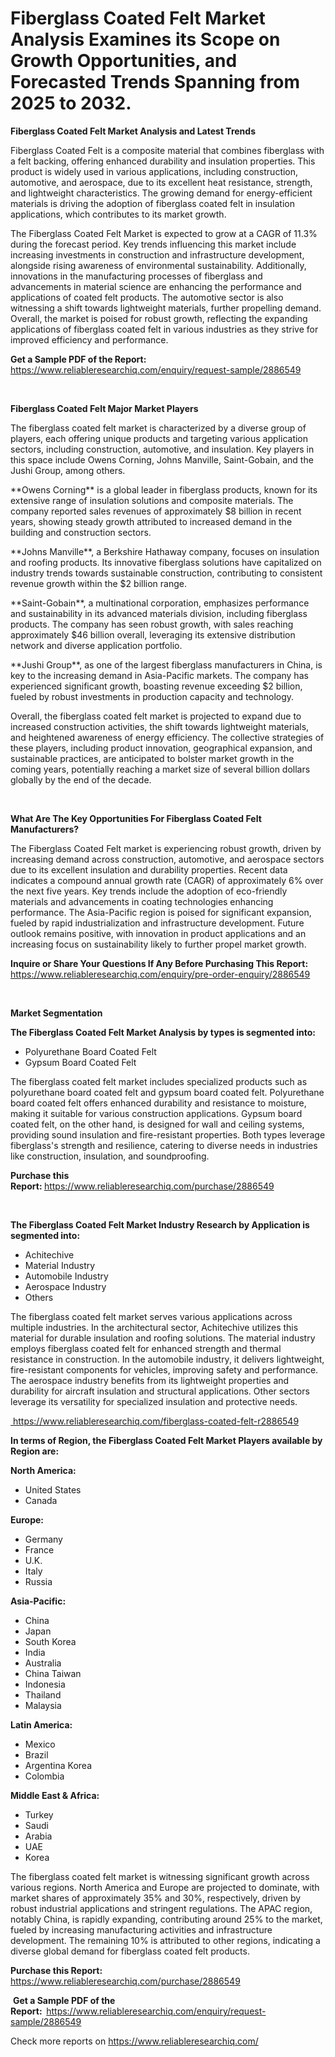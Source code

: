 <p><h1>Fiberglass Coated Felt Market Analysis Examines its Scope on Growth Opportunities, and Forecasted Trends Spanning from 2025 to 2032.</h1></p><p><strong>Fiberglass Coated Felt Market Analysis and Latest Trends</strong></p>
<p><p>Fiberglass Coated Felt is a composite material that combines fiberglass with a felt backing, offering enhanced durability and insulation properties. This product is widely used in various applications, including construction, automotive, and aerospace, due to its excellent heat resistance, strength, and lightweight characteristics. The growing demand for energy-efficient materials is driving the adoption of fiberglass coated felt in insulation applications, which contributes to its market growth.</p><p>The Fiberglass Coated Felt Market is expected to grow at a CAGR of 11.3% during the forecast period. Key trends influencing this market include increasing investments in construction and infrastructure development, alongside rising awareness of environmental sustainability. Additionally, innovations in the manufacturing processes of fiberglass and advancements in material science are enhancing the performance and applications of coated felt products. The automotive sector is also witnessing a shift towards lightweight materials, further propelling demand. Overall, the market is poised for robust growth, reflecting the expanding applications of fiberglass coated felt in various industries as they strive for improved efficiency and performance.</p></p>
<p><strong>Get a Sample PDF of the Report:&nbsp;</strong> <a href="https://www.reliableresearchiq.com/enquiry/request-sample/2886549?utm_campaign=3381&utm_medium=2&utm_source=Github&utm_content=ia&utm_term=13032025&utm_id=fiberglass-coated-felt">https://www.reliableresearchiq.com/enquiry/request-sample/2886549</a></p>
<p>&nbsp;</p>
<p><strong>Fiberglass Coated Felt Major Market Players</strong></p>
<p><p>The fiberglass coated felt market is characterized by a diverse group of players, each offering unique products and targeting various application sectors, including construction, automotive, and insulation. Key players in this space include Owens Corning, Johns Manville, Saint-Gobain, and the Jushi Group, among others.</p><p>**Owens Corning** is a global leader in fiberglass products, known for its extensive range of insulation solutions and composite materials. The company reported sales revenues of approximately $8 billion in recent years, showing steady growth attributed to increased demand in the building and construction sectors.</p><p>**Johns Manville**, a Berkshire Hathaway company, focuses on insulation and roofing products. Its innovative fiberglass solutions have capitalized on industry trends towards sustainable construction, contributing to consistent revenue growth within the $2 billion range. </p><p>**Saint-Gobain**, a multinational corporation, emphasizes performance and sustainability in its advanced materials division, including fiberglass products. The company has seen robust growth, with sales reaching approximately $46 billion overall, leveraging its extensive distribution network and diverse application portfolio.</p><p>**Jushi Group**, as one of the largest fiberglass manufacturers in China, is key to the increasing demand in Asia-Pacific markets. The company has experienced significant growth, boasting revenue exceeding $2 billion, fueled by robust investments in production capacity and technology.</p><p>Overall, the fiberglass coated felt market is projected to expand due to increased construction activities, the shift towards lightweight materials, and heightened awareness of energy efficiency. The collective strategies of these players, including product innovation, geographical expansion, and sustainable practices, are anticipated to bolster market growth in the coming years, potentially reaching a market size of several billion dollars globally by the end of the decade.</p></p>
<p>&nbsp;</p>
<p><strong>What Are The Key Opportunities For Fiberglass Coated Felt Manufacturers?</strong></p>
<p><p>The Fiberglass Coated Felt market is experiencing robust growth, driven by increasing demand across construction, automotive, and aerospace sectors due to its excellent insulation and durability properties. Recent data indicates a compound annual growth rate (CAGR) of approximately 6% over the next five years. Key trends include the adoption of eco-friendly materials and advancements in coating technologies enhancing performance. The Asia-Pacific region is poised for significant expansion, fueled by rapid industrialization and infrastructure development. Future outlook remains positive, with innovation in product applications and an increasing focus on sustainability likely to further propel market growth.</p></p>
<p><strong>Inquire or Share Your Questions If Any Before Purchasing This Report:</strong> <a href="https://www.reliableresearchiq.com/enquiry/pre-order-enquiry/2886549?utm_campaign=3381&utm_medium=2&utm_source=Github&utm_content=ia&utm_term=13032025&utm_id=fiberglass-coated-felt">https://www.reliableresearchiq.com/enquiry/pre-order-enquiry/2886549</a></p>
<p>&nbsp;</p>
<p><strong>Market Segmentation</strong></p>
<p><strong>The Fiberglass Coated Felt Market Analysis by types is segmented into:</strong></p>
<p><ul><li>Polyurethane Board Coated Felt</li><li>Gypsum Board Coated Felt</li></ul></p>
<p><p>The fiberglass coated felt market includes specialized products such as polyurethane board coated felt and gypsum board coated felt. Polyurethane board coated felt offers enhanced durability and resistance to moisture, making it suitable for various construction applications. Gypsum board coated felt, on the other hand, is designed for wall and ceiling systems, providing sound insulation and fire-resistant properties. Both types leverage fiberglass's strength and resilience, catering to diverse needs in industries like construction, insulation, and soundproofing.</p></p>
<p><strong>Purchase this Report:&nbsp;</strong><a href="https://www.reliableresearchiq.com/purchase/2886549?utm_campaign=3381&utm_medium=2&utm_source=Github&utm_content=ia&utm_term=13032025&utm_id=fiberglass-coated-felt">https://www.reliableresearchiq.com/purchase/2886549</a></p>
<p>&nbsp;</p>
<p><strong>The Fiberglass Coated Felt Market Industry Research by Application is segmented into:</strong></p>
<p><ul><li>Achitechive</li><li>Material Industry</li><li>Automobile Industry</li><li>Aerospace Industry</li><li>Others</li></ul></p>
<p><p>The fiberglass coated felt market serves various applications across multiple industries. In the architectural sector, Achitechive utilizes this material for durable insulation and roofing solutions. The material industry employs fiberglass coated felt for enhanced strength and thermal resistance in construction. In the automobile industry, it delivers lightweight, fire-resistant components for vehicles, improving safety and performance. The aerospace industry benefits from its lightweight properties and durability for aircraft insulation and structural applications. Other sectors leverage its versatility for specialized insulation and protective needs.</p></p>
<p><a href="https://www.reliableresearchiq.com/fiberglass-coated-felt-r2886549?utm_campaign=3381&utm_medium=2&utm_source=Github&utm_content=ia&utm_term=13032025&utm_id=fiberglass-coated-felt">&nbsp;https://www.reliableresearchiq.com/fiberglass-coated-felt-r2886549</a></p>
<p><strong>In terms of Region, the Fiberglass Coated Felt Market Players available by Region are:</strong></p>
<p>
    <p> <strong> North America: </strong>
        <ul>
            <li>United States</li>
            <li>Canada</li>
        </ul>
        </p> 
    <p> <strong> Europe: </strong>
        <ul>
            <li>Germany</li>
            <li>France</li>
            <li>U.K.</li>
            <li>Italy</li>
            <li>Russia</li>
        </ul>
        </p> 
    <p> <strong> Asia-Pacific: </strong>
        <ul>
            <li>China</li>
            <li>Japan</li>
            <li>South Korea</li>
            <li>India</li>
            <li>Australia</li>
            <li>China Taiwan</li>
            <li>Indonesia</li>
            <li>Thailand</li>
            <li>Malaysia</li>
        </ul>
        </p> 
    <p> <strong> Latin America: </strong>
        <ul>
            <li>Mexico</li>
            <li>Brazil</li>
            <li>Argentina Korea</li>
            <li>Colombia</li>
        </ul>
        </p> 
    <p> <strong> Middle East & Africa: </strong>
        <ul>
            <li>Turkey</li>
            <li>Saudi</li>
            <li>Arabia</li>
            <li>UAE</li>
            <li>Korea</li>
        </ul>
    </p>
    </p>
<p><p>The fiberglass coated felt market is witnessing significant growth across various regions. North America and Europe are projected to dominate, with market shares of approximately 35% and 30%, respectively, driven by robust industrial applications and stringent regulations. The APAC region, notably China, is rapidly expanding, contributing around 25% to the market, fueled by increasing manufacturing activities and infrastructure development. The remaining 10% is attributed to other regions, indicating a diverse global demand for fiberglass coated felt products.</p></p>
<p><strong>Purchase this Report: </strong><a href="https://www.reliableresearchiq.com/purchase/2886549?utm_campaign=3381&utm_medium=2&utm_source=Github&utm_content=ia&utm_term=13032025&utm_id=fiberglass-coated-felt">https://www.reliableresearchiq.com/purchase/2886549</a></p>
<p>&nbsp;<strong>Get a Sample PDF of the Report:&nbsp;&nbsp;</strong><a href="https://www.reliableresearchiq.com/enquiry/request-sample/2886549?utm_campaign=3381&utm_medium=2&utm_source=Github&utm_content=ia&utm_term=13032025&utm_id=fiberglass-coated-felt">https://www.reliableresearchiq.com/enquiry/request-sample/2886549</a></p>
<p><strong></strong></p>
<p>Check more reports on <a href="https://www.reliableresearchiq.com/?utm_campaign=3381&utm_medium=2&utm_source=Github&utm_content=ia&utm_term=13032025&utm_id=fiberglass-coated-felt">https://www.reliableresearchiq.com/</a></p>